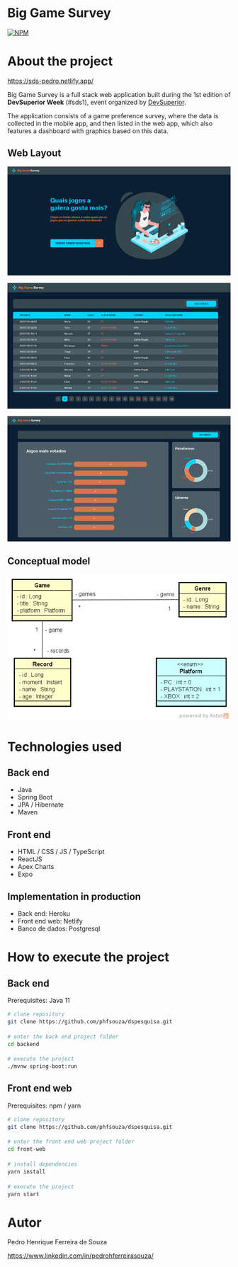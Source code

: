 
# Big Game Survey 
[![NPM](https://img.shields.io/npm/l/react)](https://github.com/phfsouza/dspesquisa/blob/master/LICENSE) 

# About the project

https://sds-pedro.netlify.app/

Big Game Survey is a full stack web application built during the 1st edition of **DevSuperior Week** (#sds1), event organized by [DevSuperior](https://devsuperior.com "DevSuperior website").

The application consists of a game preference survey, where the data is collected in the mobile app, and then listed in the web app, which also features a dashboard with graphics based on this data.

## Web Layout

![Web 1](https://github.com/phfsouza/dspesquisa/blob/master/assets/images/tela1.png)

![Web 2](https://github.com/phfsouza/dspesquisa/blob/master/assets/images/tela2.png)

![Web 3](https://github.com/phfsouza/dspesquisa/blob/master/assets/images/tela3.png)

## Conceptual model
![Conceptual model](https://github.com/acenelio/assets/raw/main/sds1/modelo-conceitual.png)

# Technologies used
## Back end
- Java
- Spring Boot
- JPA / Hibernate
- Maven

## Front end
- HTML / CSS / JS / TypeScript
- ReactJS
- Apex Charts
- Expo

## Implementation in production
- Back end: Heroku
- Front end web: Netlify
- Banco de dados: Postgresql

# How to execute the project

## Back end
Prerequisites: Java 11

```bash
# clone repository
git clone https://github.com/phfsouza/dspesquisa.git

# enter the back end project folder
cd backend

# execute the project
./mvnw spring-boot:run
```

## Front end web
Prerequisites: npm / yarn

```bash
# clone repository
git clone https://github.com/phfsouza/dspesquisa.git

# enter the front end web project folder
cd front-web

# install dependencies
yarn install

# execute the project
yarn start
```
# Autor

Pedro Henrique Ferreira de Souza

https://www.linkedin.com/in/pedrohferreirasouza/
